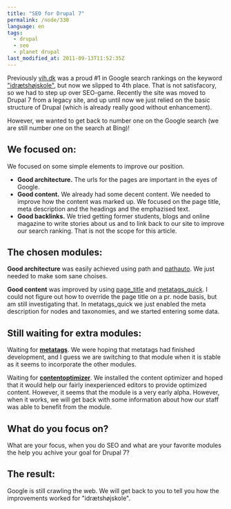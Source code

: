 ```yaml
---
title: "SEO for Drupal 7"
permalink: /node/330
language: en
tags:
  - drupal
  - seo
  - planet drupal
last_modified_at: 2011-09-13T11:52:35Z
---
```


Previously [vih.dk](https://www.vih.dk/) was a proud #1 in Google search rankings on the keyword ["idrætshøjskole"](https://www.google.com/?q=idr%C3%A6tsh%C3%B8jskole), but now we slipped to 4th place. That is not satisfacory, so we had to step up over SEO-game. Recently the site was moved to Drupal 7 from a legacy site, and up until now we just relied on the basic structure of Drupal (which is already really good without enhancement).

However, we wanted to get back to number one on the Google search (we are still number one on the search at Bing)!

We focused on:
--------------

We focused on some simple elements to improve our position.

- **Good architecture.** The urls for the pages are important in the eyes of Google.
- **Good content.** We already had some decent content. We needed to improve how the content was marked up. We focused on the page title, meta description and the headings and the emphazised text.
- **Good backlinks.** We tried getting former students, blogs and online magazine to write stories about us and to link back to our site to improve our search ranking. That is not the scope for this article.

The chosen modules:
-------------------

**Good architecture** was easily achieved using path and [pathauto](https://drupal.org/project/pathauto). We just needed to make som sane choises.

**Good content** was improved by using [page\_title](https://drupal.org/project/page_title) and [metatags\_quick](https://drupal.org/project/metatags_quick). I could not figure out how to override the page title on a pr. node basis, but am still investigating that. In metatags\_quick we just enabled the meta description for nodes and taxonomies, and we started entering some data.

Still waiting for extra modules:
--------------------------------

Waiting for [**metatags**](https://drupal.org/project/metatags). We were hoping that metatags had finished development, and I guess we are switching to that module when it is stable as it seems to incorporate the other modules.

Waiting for [**contentoptimizer**](https://drupal.org/project/contentoptimizer). We installed the content optimizer and hoped that it would help our fairly inexperienced editors to provide optimized content. However, it seems that the module is a very early alpha. However, when it works, we will get back with some information about how our staff was able to benefit from the module.

What do you focus on?
---------------------

What are your focus, when you do SEO and what are your favorite modules the help you achive your goal for Drupal 7?

The result:
-----------

Google is still crawling the web. We will get back to you to tell you how the improvements worked for "idrætshøjskole".
